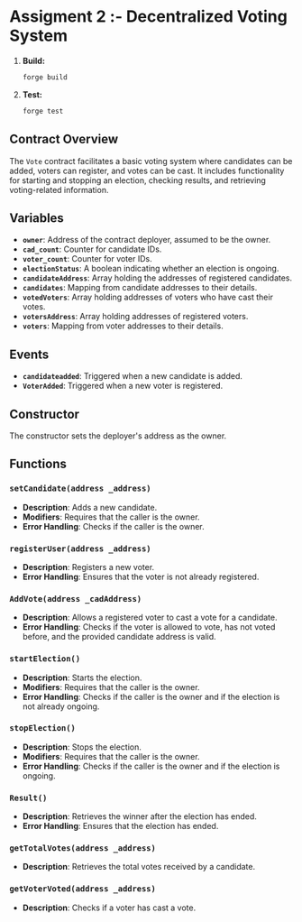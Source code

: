 
# Assigment 2 :- Decentralized Voting System

1. **Build:**

   ```bash
   forge build
   ```

2. **Test:**

   ```bash
   forge test
   ```

## Contract Overview

The `Vote` contract facilitates a basic voting system where candidates can be added, voters can register, and votes can be cast. It includes functionality for starting and stopping an election, checking results, and retrieving voting-related information.

## Variables

- **`owner`**: Address of the contract deployer, assumed to be the owner.
- **`cad_count`**: Counter for candidate IDs.
- **`voter_count`**: Counter for voter IDs.
- **`electionStatus`**: A boolean indicating whether an election is ongoing.
- **`candidateAddress`**: Array holding the addresses of registered candidates.
- **`candidates`**: Mapping from candidate addresses to their details.
- **`votedVoters`**: Array holding addresses of voters who have cast their votes.
- **`votersAddress`**: Array holding addresses of registered voters.
- **`voters`**: Mapping from voter addresses to their details.

## Events

- **`candidateadded`**: Triggered when a new candidate is added.
- **`VoterAdded`**: Triggered when a new voter is registered.

## Constructor

The constructor sets the deployer's address as the owner.

## Functions

### `setCandidate(address _address)`

- **Description**: Adds a new candidate.
- **Modifiers**: Requires that the caller is the owner.
- **Error Handling**: Checks if the caller is the owner.

### `registerUser(address _address)`

- **Description**: Registers a new voter.
- **Error Handling**: Ensures that the voter is not already registered.

### `AddVote(address _cadAddress)`

- **Description**: Allows a registered voter to cast a vote for a candidate.
- **Error Handling**: Checks if the voter is allowed to vote, has not voted before, and the provided candidate address is valid.

### `startElection()`

- **Description**: Starts the election.
- **Modifiers**: Requires that the caller is the owner.
- **Error Handling**: Checks if the caller is the owner and if the election is not already ongoing.

### `stopElection()`

- **Description**: Stops the election.
- **Modifiers**: Requires that the caller is the owner.
- **Error Handling**: Checks if the caller is the owner and if the election is ongoing.

### `Result()`

- **Description**: Retrieves the winner after the election has ended.
- **Error Handling**: Ensures that the election has ended.

### `getTotalVotes(address _address)`

- **Description**: Retrieves the total votes received by a candidate.

### `getVoterVoted(address _address)`

- **Description**: Checks if a voter has cast a vote.

